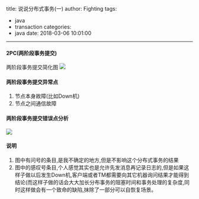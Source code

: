title: 说说分布式事务(一)
author: Fighting
tags:
  - java
  - transaction
categories:
  - java
date: 2018-03-06 10:01:00
---
#### 2PC(两阶段事务提交)
两阶段事务提交简化图
![](http://zhouqi-blog.oss-cn-shenzhen.aliyuncs.com/img/java/5.jpeg)

<!--more-->

#### 两阶段事务提交异常点
1. 节点本身故障(比如Down机)
2. 节点之间通信故障

#### 两阶段事务提交错误点分析
![](http://zhouqi-blog.oss-cn-shenzhen.aliyuncs.com/img/java/6.jpeg)

#### 说明
1. 图中有问号的条目,是我不确定的地方,但是不影响这个分布式事务的结果
2. 图中的感叹号条目,个人感觉其实也是允许先发消息再记录日志的,但是如果这样子做以后发生Down机,客户端或者TM都需要向其它机器询问结果才能得到结论(而这样子做的话会大大加长分布事务的阻塞时间和事务处理的复杂度,同时这样做会有一个致命的缺陷,抹除了一部分可以自恢复场景。